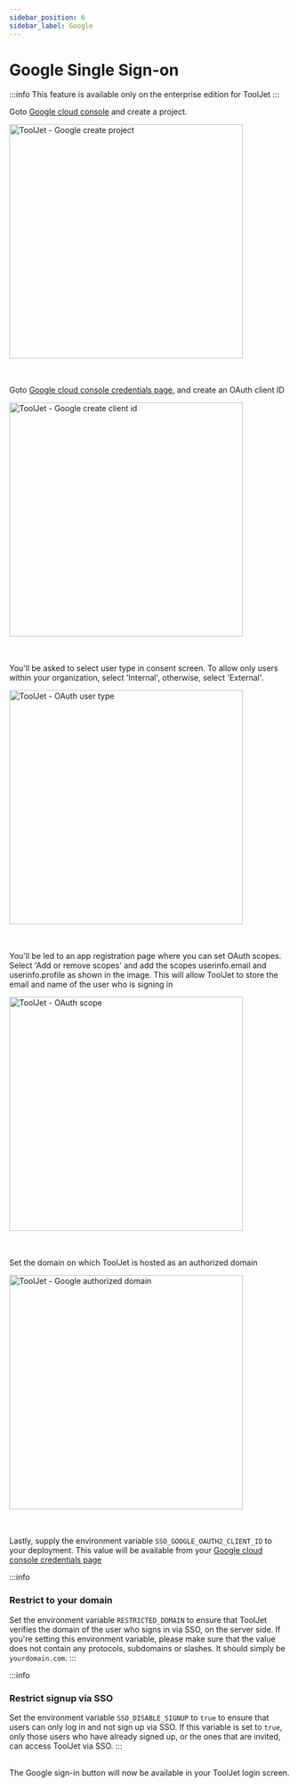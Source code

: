 ```yaml
---
sidebar_position: 6
sidebar_label: Google
---
```


# Google Single Sign-on

:::info
  This feature is available only on the enterprise edition for ToolJet
:::

Goto [Google cloud console](https://console.cloud.google.com/) and create a project.

<img class="screenshot-full" src="/img/sso/google/create-project.png" alt="ToolJet - Google create project" height="420"/>
<br /><br /><br />

Goto [Google cloud console credentials page](https://console.cloud.google.com/apis/credentials), and create an OAuth client ID

<img class="screenshot-full" src="/img/sso/google/create-oauth.png" alt="ToolJet - Google create client id" height="420"/>
<br /><br /><br />

You'll be asked to select user type in consent screen. To allow only users within your organization, select 'Internal', otherwise,
select 'External'.

<img class="screenshot-full" src="/img/sso/google/oauth-type.png" alt="ToolJet - OAuth user type" height="420"/>
<br /><br /><br />

You'll be led to an app registration page where you can set OAuth scopes. Select 'Add or remove scopes' and add the scopes
userinfo.email and userinfo.profile as shown in the image. This will allow ToolJet to store the email and name of the
user who is signing in

<img class="screenshot-full" src="/img/sso/google/scope.png" alt="ToolJet - OAuth scope" height="420"/>
<br /><br /><br />

Set the domain on which ToolJet is hosted as an authorized domain

<img class="screenshot-full" src="/img/sso/google/authorized-urls.png" alt="ToolJet - Google authorized domain" height="420"/>
<br /><br /><br />

Lastly, supply the environment variable `SSO_GOOGLE_OAUTH2_CLIENT_ID` to your deployment. This value will be available from your [Google cloud console credentials page](https://console.cloud.google.com/apis/credentials)

:::info

### Restrict to your domain
Set the environment variable `RESTRICTED_DOMAIN` to ensure that ToolJet verifies the domain of the user who signs in via SSO, on the server side.
If you're setting this environment variable, please make sure that the value does not contain any protocols, subdomains or slashes. It should
simply be `yourdomain.com`.
:::

:::info
### Restrict signup via SSO
Set the environment variable `SSO_DISABLE_SIGNUP` to `true` to ensure that users can only log in and not sign up via SSO. If this variable is set to `true`, only those users who have already signed up, or the ones that are invited, can access ToolJet via SSO.
:::

<br />
The Google sign-in button will now be available in your ToolJet login screen.